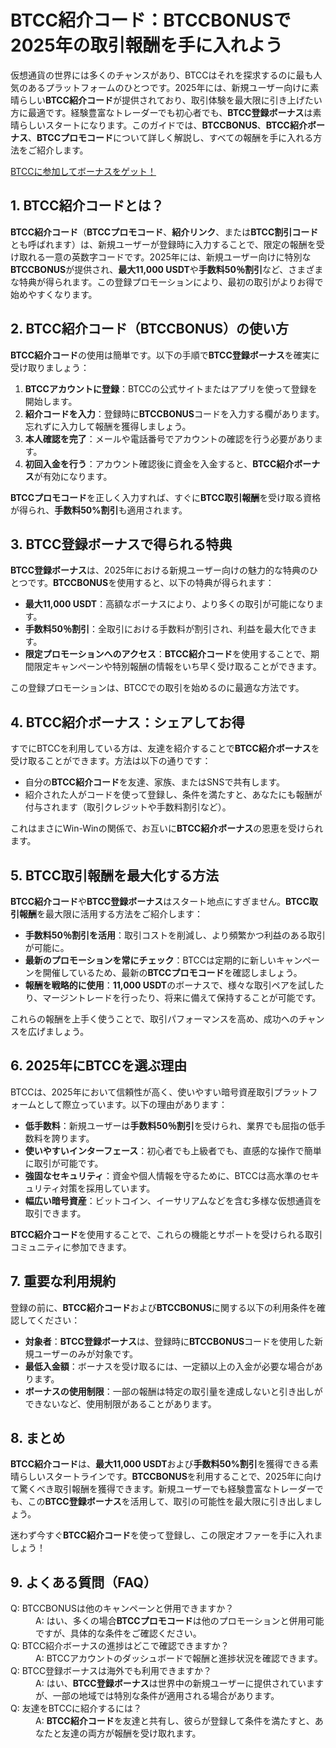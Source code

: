 <h1>BTCC紹介コード：BTCCBONUSで2025年の取引報酬を手に入れよう</h1>
</header>

<section>
  <p>仮想通貨の世界には多くのチャンスがあり、BTCCはそれを探求するのに最も人気のあるプラットフォームのひとつです。2025年には、新規ユーザー向けに素晴らしい<strong>BTCC紹介コード</strong>が提供されており、取引体験を最大限に引き上げたい方に最適です。経験豊富なトレーダーでも初心者でも、<strong>BTCC登録ボーナス</strong>は素晴らしいスタートになります。このガイドでは、<strong>BTCCBONUS</strong>、<strong>BTCC紹介ボーナス</strong>、<strong>BTCCプロモコード</strong>について詳しく解説し、すべての報酬を手に入れる方法をご紹介します。</p>
</section>

<a href="https://partner.btcc.com/us/c/BTCCBONUS/9303" target="_blank">BTCCに参加してボーナスをゲット！</a>

<section>
  <h2>1. BTCC紹介コードとは？</h2>
  <p><strong>BTCC紹介コード</strong>（<strong>BTCCプロモコード</strong>、<strong>紹介リンク</strong>、または<strong>BTCC割引コード</strong>とも呼ばれます）は、新規ユーザーが登録時に入力することで、限定の報酬を受け取れる一意の英数字コードです。2025年には、新規ユーザー向けに特別な<strong>BTCCBONUS</strong>が提供され、<strong>最大11,000 USDT</strong>や<strong>手数料50％割引</strong>など、さまざまな特典が得られます。この登録プロモーションにより、最初の取引がよりお得で始めやすくなります。</p>
</section>

<section>
  <h2>2. BTCC紹介コード（BTCCBONUS）の使い方</h2>
  <p><strong>BTCC紹介コード</strong>の使用は簡単です。以下の手順で<strong>BTCC登録ボーナス</strong>を確実に受け取りましょう：</p>
  <ol>
    <li><strong>BTCCアカウントに登録</strong>：BTCCの公式サイトまたはアプリを使って登録を開始します。</li>
    <li><strong>紹介コードを入力</strong>：登録時に<strong>BTCCBONUS</strong>コードを入力する欄があります。忘れずに入力して報酬を獲得しましょう。</li>
    <li><strong>本人確認を完了</strong>：メールや電話番号でアカウントの確認を行う必要があります。</li>
    <li><strong>初回入金を行う</strong>：アカウント確認後に資金を入金すると、<strong>BTCC紹介ボーナス</strong>が有効になります。</li>
  </ol>
  <p><strong>BTCCプロモコード</strong>を正しく入力すれば、すぐに<strong>BTCC取引報酬</strong>を受け取る資格が得られ、<strong>手数料50%割引</strong>も適用されます。</p>
</section>

<section>
  <h2>3. BTCC登録ボーナスで得られる特典</h2>
  <p><strong>BTCC登録ボーナス</strong>は、2025年における新規ユーザー向けの魅力的な特典のひとつです。<strong>BTCCBONUS</strong>を使用すると、以下の特典が得られます：</p>
  <ul>
    <li><strong>最大11,000 USDT</strong>：高額なボーナスにより、より多くの取引が可能になります。</li>
    <li><strong>手数料50％割引</strong>：全取引における手数料が割引され、利益を最大化できます。</li>
    <li><strong>限定プロモーションへのアクセス</strong>：<strong>BTCC紹介コード</strong>を使用することで、期間限定キャンペーンや特別報酬の情報をいち早く受け取ることができます。</li>
  </ul>
  <p>この登録プロモーションは、BTCCでの取引を始めるのに最適な方法です。</p>
</section>

<section>
  <h2>4. BTCC紹介ボーナス：シェアしてお得</h2>
  <p>すでにBTCCを利用している方は、友達を紹介することで<strong>BTCC紹介ボーナス</strong>を受け取ることができます。方法は以下の通りです：</p>
  <ul>
    <li>自分の<strong>BTCC紹介コード</strong>を友達、家族、またはSNSで共有します。</li>
    <li>紹介された人がコードを使って登録し、条件を満たすと、あなたにも報酬が付与されます（取引クレジットや手数料割引など）。</li>
  </ul>
  <p>これはまさにWin-Winの関係で、お互いに<strong>BTCC紹介ボーナス</strong>の恩恵を受けられます。</p>
</section>

<section>
  <h2>5. BTCC取引報酬を最大化する方法</h2>
  <p><strong>BTCC紹介コード</strong>や<strong>BTCC登録ボーナス</strong>はスタート地点にすぎません。<strong>BTCC取引報酬</strong>を最大限に活用する方法をご紹介します：</p>
  <ul>
    <li><strong>手数料50％割引を活用</strong>：取引コストを削減し、より頻繁かつ利益のある取引が可能に。</li>
    <li><strong>最新のプロモーションを常にチェック</strong>：BTCCは定期的に新しいキャンペーンを開催しているため、最新の<strong>BTCCプロモコード</strong>を確認しましょう。</li>
    <li><strong>報酬を戦略的に使用</strong>：<strong>11,000 USDT</strong>のボーナスで、様々な取引ペアを試したり、マージントレードを行ったり、将来に備えて保持することが可能です。</li>
  </ul>
  <p>これらの報酬を上手く使うことで、取引パフォーマンスを高め、成功へのチャンスを広げましょう。</p>
</section>

<section>
  <h2>6. 2025年にBTCCを選ぶ理由</h2>
  <p>BTCCは、2025年において信頼性が高く、使いやすい暗号資産取引プラットフォームとして際立っています。以下の理由があります：</p>
  <ul>
    <li><strong>低手数料</strong>：新規ユーザーは<strong>手数料50％割引</strong>を受けられ、業界でも屈指の低手数料を誇ります。</li>
    <li><strong>使いやすいインターフェース</strong>：初心者でも上級者でも、直感的な操作で簡単に取引が可能です。</li>
    <li><strong>強固なセキュリティ</strong>：資金や個人情報を守るために、BTCCは高水準のセキュリティ対策を採用しています。</li>
    <li><strong>幅広い暗号資産</strong>：ビットコイン、イーサリアムなどを含む多様な仮想通貨を取引できます。</li>
  </ul>
  <p><strong>BTCC紹介コード</strong>を使用することで、これらの機能とサポートを受けられる取引コミュニティに参加できます。</p>
</section>

<section>
  <h2>7. 重要な利用規約</h2>
  <p>登録の前に、<strong>BTCC紹介コード</strong>および<strong>BTCCBONUS</strong>に関する以下の利用条件を確認してください：</p>
  <ul>
    <li><strong>対象者</strong>：<strong>BTCC登録ボーナス</strong>は、登録時に<strong>BTCCBONUS</strong>コードを使用した新規ユーザーのみが対象です。</li>
    <li><strong>最低入金額</strong>：ボーナスを受け取るには、一定額以上の入金が必要な場合があります。</li>
    <li><strong>ボーナスの使用制限</strong>：一部の報酬は特定の取引量を達成しないと引き出しができないなど、使用制限があることがあります。</li>
  </ul>
</section>

<section>
  <h2>8. まとめ</h2>
  <p><strong>BTCC紹介コード</strong>は、<strong>最大11,000 USDT</strong>および<strong>手数料50%割引</strong>を獲得できる素晴らしいスタートラインです。<strong>BTCCBONUS</strong>を利用することで、2025年に向けて驚くべき取引報酬を獲得できます。新規ユーザーでも経験豊富なトレーダーでも、この<strong>BTCC登録ボーナス</strong>を活用して、取引の可能性を最大限に引き出しましょう。</p>
  <p>迷わず今すぐ<strong>BTCC紹介コード</strong>を使って登録し、この限定オファーを手に入れましょう！</p>
</section>

<section>
  <h2>9. よくある質問（FAQ）</h2>
  <dl>
    <dt>Q: BTCCBONUSは他のキャンペーンと併用できますか？</dt>
    <dd>A: はい、多くの場合<strong>BTCCプロモコード</strong>は他のプロモーションと併用可能ですが、具体的な条件をご確認ください。</dd>
    <dt>Q: BTCC紹介ボーナスの進捗はどこで確認できますか？</dt>
    <dd>A: BTCCアカウントのダッシュボードで報酬と進捗状況を確認できます。</dd>
    <dt>Q: BTCC登録ボーナスは海外でも利用できますか？</dt>
    <dd>A: はい、<strong>BTCC登録ボーナス</strong>は世界中の新規ユーザーに提供されていますが、一部の地域では特別な条件が適用される場合があります。</dd>
    <dt>Q: 友達をBTCCに紹介するには？</dt>
    <dd>A: <strong>BTCC紹介コード</strong>を友達と共有し、彼らが登録して条件を満たすと、あなたと友達の両方が報酬を受け取れます。</dd>
  </dl>
</section>
